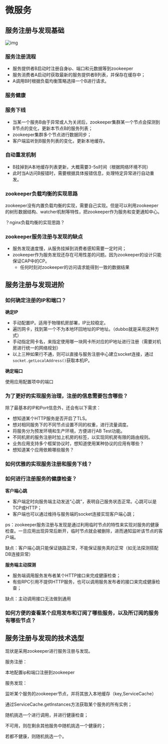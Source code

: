 # 微服务

## 服务注册与发现基础

![img](https://img-blog.csdn.net/20160229174312700)

### 服务注册流程

* 服务提供者B启动时注册自身ip、端口和元数据等到zookeeper
* 服务消费者A启动时获取最新的服务提供者B列表，并保存在缓存中；
* A调用B时根据负载均衡策略选择一个B进行请求。 

### 服务健康



### 服务下线

* 当某一个服务B由于异常或人为关闭后，zookeeper集群某一个节点会探测到B节点的变化，更新本节点B的服务列表；
* zookeeper集群多个节点进行数据同步；
* 客户端监听到B服务列表的变化，更新本地缓存。

### 自动重发机制

* B挂掉到A本地缓存列表更新，大概需要3-5s时间（根据网络环境不同）
* 此时当A访问B报错时，需要根据具体报错信息，处理特定异常进行自动重发。

### zookeeper负载均衡的实现思路

zookeeper没有内置负载均衡的实现，需要自己实现。但是可以利用zookeeper的树形数据结构、watcher机制等特性，把zookeeper作为服务和变更通知中心。

？nginx负载均衡的实现思路？

### zookeeper服务注册与发现的缺点

* 服务发现速度慢，从服务挂掉到消费者感知需要一定时间；
* zookeeper作为服务发现还存在可用性差的问题。因为zookeeper的设计只能保证CAP中的CP。
  * 任何时刻对zookeeper的访问请求能得到一致的数据结果

## 服务注册与发现进阶

### 如何确定注册的IP和端口？

**确定IP**

* 手动配置IP。适用于物理机房部署，IP比较稳定。
* 遍历网卡，找到第一个不为本地环回地址的IP地址。（dubbo就是采用这种方式）
* 手动指定网卡名，来指定使用哪一块网卡所对应的IP地址进行注册（需要对机房进行统一的网络规划）
* 以上三种如果行不通，则可以直接与服务注册中心建立socket连接，通过`socket.getLocalAddress()`获取本机IP。

**确定端口**

使用应用配置项中的端口

### 为了更好的实现服务治理，注册的信息需要包含哪些？

除了最基本的IP和Port信息外，还会有以下需求：

* 想知道某个HTTP服务是否开启了TLS。
* 想对相同服务下的不同节点设置不同的权重，进行流量调度。
* 将服务分为预发环境和生产环境，方便进行AB Test功能。
* 不同机房的服务注册时加上机房的标签，以实现同机房有限的路由规则。
* 业务应用支持多个框架协议时，想知道使用某种协议的应用有哪些？
* 想知道某个应用依赖哪些服务？

### 如何优雅的实现服务注册和服务下线？

### 如何进行注册服务的健康检查？

**客户端心跳**

* 客户端定时向服务端主动发送“心跳”，表明自己服务状态正常。心跳可以是TCP或HTTP；
* 客户端也可以通过维持与服务端的socket连接实现客户端心跳；

ps：zookeeper服务注册与发现是通过利用临时节点的特性来实现对服务的健康检查。一旦应用出现异常后断开，临时节点就会被删除，进而通知监听该节点的客户端。

缺点：客户端心跳只能保证链路正常，不能保证服务真的正常（如无法探测搭配DB连接异常）

**服务端主动探测**

* 服务端调用服务发布者某个HTTP接口来完成健康检查；
* 有些RPC引用不提供HTTP服务，也可以调用服务发布者的接口来完成健康检查；

缺点：主动调用接口无法做到通用

### 如何方便的查看某个应用发布和订阅了哪些服务，以及所订阅的服务有哪些节点？



## 服务注册与发现的技术选型

现状是采用zookeeper进行服务注册与发现。

服务注册：

本地配置ip和端口注册到zookeeper

服务发现：

监听某个服务的zookeeper节点，并将其放入本地缓存（key,ServiceCache）

通过ServiceCache.getInstances方法获取某个服务的所有实例；

随机挑选一个进行调用，并进行健康检查；

不可用，则在剩余其他服务中随机挑选一个健康的；

若都不健康，则随机挑选一个。
